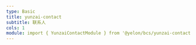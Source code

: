 ```yaml
---
type: Basic
title: yunzai-contact
subtitle: 联系人
cols: 1
module: import { YunzaiContactModule } from '@yelon/bcs/yunzai-contact';
---
```



